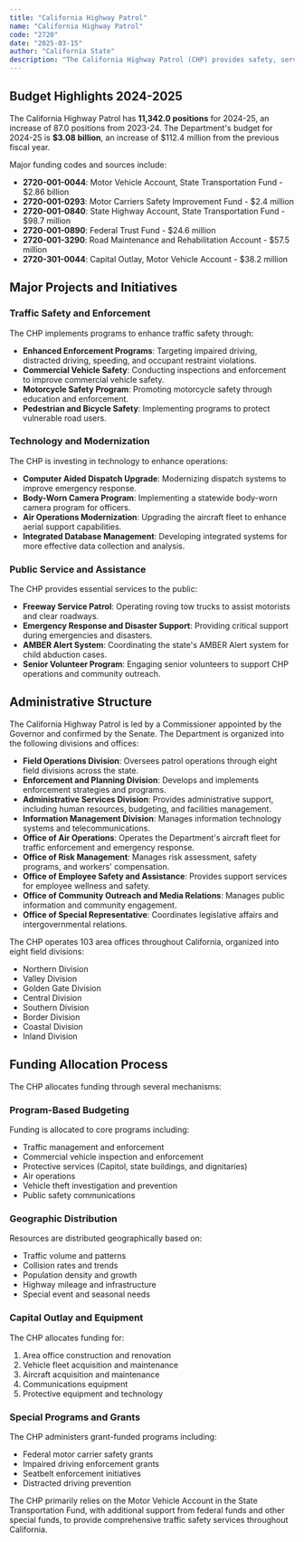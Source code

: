 ```yaml
---
title: "California Highway Patrol"
name: "California Highway Patrol"
code: "2720"
date: "2025-03-15"
author: "California State"
description: "The California Highway Patrol (CHP) provides safety, service, and security on California's highways and roads, protecting the public through enforcement, education, and assistance."
---
```


## Budget Highlights 2024-2025

The California Highway Patrol has **11,342.0 positions** for 2024-25, an increase of 87.0 positions from 2023-24. The Department's budget for 2024-25 is **$3.08 billion**, an increase of $112.4 million from the previous fiscal year.

Major funding codes and sources include:
- **2720-001-0044**: Motor Vehicle Account, State Transportation Fund - $2.86 billion
- **2720-001-0293**: Motor Carriers Safety Improvement Fund - $2.4 million
- **2720-001-0840**: State Highway Account, State Transportation Fund - $98.7 million
- **2720-001-0890**: Federal Trust Fund - $24.6 million
- **2720-001-3290**: Road Maintenance and Rehabilitation Account - $57.5 million
- **2720-301-0044**: Capital Outlay, Motor Vehicle Account - $38.2 million

## Major Projects and Initiatives

### Traffic Safety and Enforcement
The CHP implements programs to enhance traffic safety through:

- **Enhanced Enforcement Programs**: Targeting impaired driving, distracted driving, speeding, and occupant restraint violations.
- **Commercial Vehicle Safety**: Conducting inspections and enforcement to improve commercial vehicle safety.
- **Motorcycle Safety Program**: Promoting motorcycle safety through education and enforcement.
- **Pedestrian and Bicycle Safety**: Implementing programs to protect vulnerable road users.

### Technology and Modernization
The CHP is investing in technology to enhance operations:

- **Computer Aided Dispatch Upgrade**: Modernizing dispatch systems to improve emergency response.
- **Body-Worn Camera Program**: Implementing a statewide body-worn camera program for officers.
- **Air Operations Modernization**: Upgrading the aircraft fleet to enhance aerial support capabilities.
- **Integrated Database Management**: Developing integrated systems for more effective data collection and analysis.

### Public Service and Assistance
The CHP provides essential services to the public:

- **Freeway Service Patrol**: Operating roving tow trucks to assist motorists and clear roadways.
- **Emergency Response and Disaster Support**: Providing critical support during emergencies and disasters.
- **AMBER Alert System**: Coordinating the state's AMBER Alert system for child abduction cases.
- **Senior Volunteer Program**: Engaging senior volunteers to support CHP operations and community outreach.

## Administrative Structure

The California Highway Patrol is led by a Commissioner appointed by the Governor and confirmed by the Senate. The Department is organized into the following divisions and offices:

- **Field Operations Division**: Oversees patrol operations through eight field divisions across the state.
- **Enforcement and Planning Division**: Develops and implements enforcement strategies and programs.
- **Administrative Services Division**: Provides administrative support, including human resources, budgeting, and facilities management.
- **Information Management Division**: Manages information technology systems and telecommunications.
- **Office of Air Operations**: Operates the Department's aircraft fleet for traffic enforcement and emergency response.
- **Office of Risk Management**: Manages risk assessment, safety programs, and workers' compensation.
- **Office of Employee Safety and Assistance**: Provides support services for employee wellness and safety.
- **Office of Community Outreach and Media Relations**: Manages public information and community engagement.
- **Office of Special Representative**: Coordinates legislative affairs and intergovernmental relations.

The CHP operates 103 area offices throughout California, organized into eight field divisions:
- Northern Division
- Valley Division
- Golden Gate Division
- Central Division
- Southern Division
- Border Division
- Coastal Division
- Inland Division

## Funding Allocation Process

The CHP allocates funding through several mechanisms:

### Program-Based Budgeting
Funding is allocated to core programs including:
- Traffic management and enforcement
- Commercial vehicle inspection and enforcement
- Protective services (Capitol, state buildings, and dignitaries)
- Air operations
- Vehicle theft investigation and prevention
- Public safety communications

### Geographic Distribution
Resources are distributed geographically based on:
- Traffic volume and patterns
- Collision rates and trends
- Population density and growth
- Highway mileage and infrastructure
- Special event and seasonal needs

### Capital Outlay and Equipment
The CHP allocates funding for:
1. Area office construction and renovation
2. Vehicle fleet acquisition and maintenance
3. Aircraft acquisition and maintenance
4. Communications equipment
5. Protective equipment and technology

### Special Programs and Grants
The CHP administers grant-funded programs including:
- Federal motor carrier safety grants
- Impaired driving enforcement grants
- Seatbelt enforcement initiatives
- Distracted driving prevention

The CHP primarily relies on the Motor Vehicle Account in the State Transportation Fund, with additional support from federal funds and other special funds, to provide comprehensive traffic safety services throughout California. 